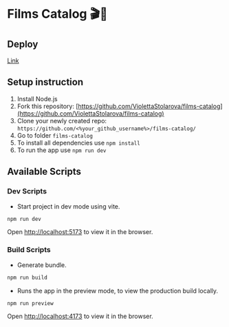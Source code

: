 # Films Catalog 🎬🍿

## Deploy

[Link](https://best-application.netlify.app/)

## Setup instruction

1. Install Node.js
2. Fork this repository: [https://github.com/ViolettaStolarova/films-catalog](https://github.com/ViolettaStolarova/films-catalog)
3. Clone your newly created repo: `https://github.com/<%your_github_username%>/films-catalog/`
4. Go to folder `films-catalog`
5. To install all dependencies use `npm install`
6. To run the app use `npm run dev`

## Available Scripts

### Dev Scripts

- Start project in dev mode using vite.

```bash
npm run dev
```

Open [http://localhost:5173](http://localhost:5173) to view it in the browser.

### Build Scripts

- Generate bundle.

```bash
npm run build
```

- Runs the app in the preview mode, to view the production build locally.

```bash
npm run preview
```

Open [http://localhost:4173](http://localhost:4173) to view it in the browser.
